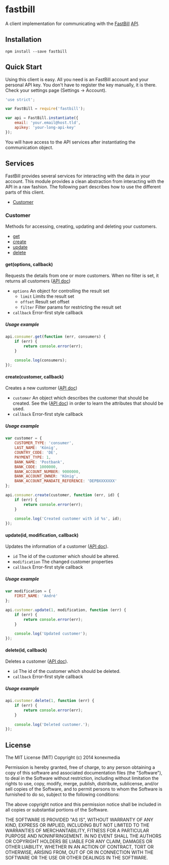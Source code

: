 # fastbill

A client implementation for communicating with the [FastBill](http://fastbill.com) [API](http://www.fastbill.com/api).

## Installation

    npm install --save fastbill

## Quick Start

Using this client is easy. All you need is an FastBill account and your personal API key. You don't have to register the key manually, it is there. Check your settings page (Settings -> Account).

```javascript
'use strict';

var FastBill = require('fastbill');

var api = FastBill.instantiate({
    email: 'your.email@host.tld',
    apikey: 'your-long-api-key'
});
```

You will have access to the API services after instantiating the communication object.

## Services

FastBill provides several services for interacting with the data in your account. This module provides a clean abstraction from interacting with the API in a raw fashion. The following part describes how to use the different parts of this client.

 - [Customer](#customer)

### Customer

Methods for accessing, creating, updating and deleting your customers.

 - [get](#getoptions-callback)
 - [create](#createcustomer-callback)
 - [update](#updateid-modification-callback)
 - [delete](#deleteid-callback)

#### get(options, callback)

Requests the details from one or more customers. When no filter is set, it returns all customers ([API doc](http://www.fastbill.com/api/en/customer.html#customer.get))

 - `options` An object for controlling the result set
    - `limit` Limits the result set
    - `offset` Result set offset
    - `filter` Filter params for restricting the result set
 - `callback` Error-first style callback

##### Usage example

```javascript
api.consumer.get(function (err, consumers) {
    if (err) {
        return console.error(err);
    }
    
    console.log(consumers);
});
```

#### create(customer, callback)

Creates a new customer ([API doc](http://www.fastbill.com/api/en/customer.html#customer.create))

 - `customer` An object which describes the customer that should be created. See the ([API doc](http://www.fastbill.com/api/en/customer.html#customer.create)) in order to learn the attributes that should be used.
 - `callback` Error-first style callback

##### Usage example

```javascript
var customer = {
    CUSTOMER_TYPE: 'consumer',
    LAST_NAME: 'König',
    COUNTRY_CODE: 'DE',
    PAYMENT_TYPE: 1,
    BANK_NAME: 'Postbank',
    BANK_CODE: 1000000,
    BANK_ACCOUNT_NUMBER: 9000000,
    BANK_ACCOUNT_OWNER: 'König',
    BANK_ACCOUNT_MANDATE_REFERENCE: 'DEPBXXXXXXX'
};

api.consumer.create(customer, function (err, id) {
    if (err) {
        return console.error(err);
    }
    
    console.log('Created customer with id %s', id);
});
```

#### update(id, modification, callback)

Updates the information of a customer ([API doc](http://www.fastbill.com/api/en/customer.html#customer.update)).

- `id` The id of the customer which should be altered.
- `modification` The changed customer properties
- `callback` Error-first style callback

##### Usage example

```javascript
var modification = {
    FIRST_NAME: 'André'
};

api.customer.update(1, modification, function (err) {
    if (err) {
        return console.error(err);
    }
    
    console.log('Updated customer');
});
```

#### delete(id, callback)

Deletes a customer ([API doc](http://www.fastbill.com/api/en/customer.html#customer.delete)).

- `id` The id of the customer which should be deleted.
- `callback` Error-first style callback

##### Usage example

```javascript
api.customer.delete(1, function (err) {
    if (err) {
        return console.error(err);
    }
    
    console.log('Deleted customer.');
});
```
## License

The MIT License (MIT) Copyright (c) 2014 konexmedia

Permission is hereby granted, free of charge, to any person obtaining a copy of this software and associated documentation files (the "Software"), to deal in the Software without restriction, including without limitation the rights to use, copy, modify, merge, publish, distribute, sublicense, and/or sell copies of the Software, and to permit persons to whom the Software is furnished to do so, subject to the following conditions:

The above copyright notice and this permission notice shall be included in all copies or substantial portions of the Software.

THE SOFTWARE IS PROVIDED "AS IS", WITHOUT WARRANTY OF ANY KIND, EXPRESS OR IMPLIED, INCLUDING BUT NOT LIMITED TO THE WARRANTIES OF MERCHANTABILITY, FITNESS FOR A PARTICULAR PURPOSE AND NONINFRINGEMENT. IN NO EVENT SHALL THE AUTHORS OR COPYRIGHT HOLDERS BE LIABLE FOR ANY CLAIM, DAMAGES OR OTHER LIABILITY, WHETHER IN AN ACTION OF CONTRACT, TORT OR OTHERWISE, ARISING FROM, OUT OF OR IN CONNECTION WITH THE SOFTWARE OR THE USE OR OTHER DEALINGS IN THE SOFTWARE.